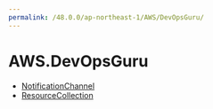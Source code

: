 ```yaml
---
permalink: /48.0.0/ap-northeast-1/AWS/DevOpsGuru/
---
```


# AWS.DevOpsGuru



* [NotificationChannel](NotificationChannel.md)
* [ResourceCollection](ResourceCollection.md)